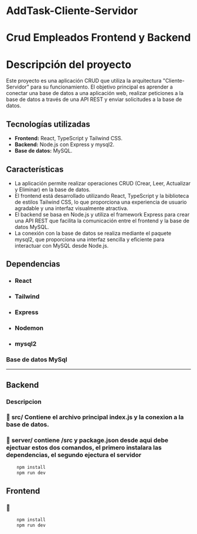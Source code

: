 # AddTask-Cliente-Servidor
# Crud Empleados Frontend y Backend 

# Descripción del proyecto

Este proyecto es una aplicación CRUD que utiliza la arquitectura "Cliente-Servidor" para su funcionamiento. El objetivo principal es aprender a conectar una base de datos a una aplicación web, realizar peticiones a la base de datos a través de una API REST y enviar solicitudes a la base de datos.

## Tecnologías utilizadas

- **Frontend:** React, TypeScript y Tailwind CSS.
- **Backend:** Node.js con Express y mysql2.
- **Base de datos:** MySQL.

## Características

- La aplicación permite realizar operaciones CRUD (Crear, Leer, Actualizar y Eliminar) en la base de datos.
- El frontend está desarrollado utilizando React, TypeScript y la biblioteca de estilos Tailwind CSS, lo que proporciona una experiencia de usuario agradable y una interfaz visualmente atractiva.
- El backend se basa en Node.js y utiliza el framework Express para crear una API REST que facilita la comunicación entre el frontend y la base de datos MySQL.
- La conexión con la base de datos se realiza mediante el paquete mysql2, que proporciona una interfaz sencilla y eficiente para interactuar con MySQL desde Node.js.

## **Dependencias**
- ### React
- ### Tailwind
- ### Express
- ### Nodemon
- ### mysql2

### Base de datos MySql

---

## Backend
### Descripcion 
### 📁 **src/** Contiene el archivo principal index.js  y la conexion a la base de datos.
### 📁 **server/** contiene /src y package.json desde aqui debe ejectuar estos dos comandos, el primero instalara las dependencias, el segundo ejectura el servidor
```javascript
    npm install
    npm run dev
```

## Frontend
### 📁 
```javascript
    npm install
    npm run dev
```
